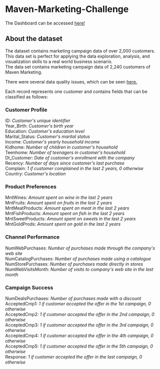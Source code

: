 # Maven-Marketing-Challenge

The Dashboard can be accessed [here!](https://public.tableau.com/profile/selmirkalender#!/vizhome/MavenAnalyticsMarketingChallenge/MavenMarketingCampaigns?publish=yes)

## About the dataset
The dataset contains marketing campaign data of over 2,000 customers. 
This data set is perfect for applying the data exploration, analysis, and visualization skills to a real world business scenario.  
The data set contains marketing campaign data of 2,240 customers of Maven Marketing.

There were several data quality issues, which can be seen [here.](https://github.com/Kal-Sel/Maven-Marketing-Challenge/blob/main/Dashboard.pdf)

Each record represents one customer and contains fields that can be classified as follows:

### Customer Profile

ID: *Customer's unique identifier*  
Year_Birth: *Customer's birth year*  
Education: *Customer's education level*  
Marital_Status: *Customer's marital status*  
Income: *Customer's yearly household income*  
Kidhome: *Number of children in customer's household*  
Teenhome: *Number of teenagers in customer's household*  
Dt_Customer: *Date of customer's enrollment with the company*  
Recency: *Number of days since customer's last purchase*  
Complain: *1 if customer complained in the last 2 years, 0 otherwise*  
Country: *Customer's location*  

### Product Preferences

MntWines: *Amount spent on wine in the last 2 years*  
MntFruits: *Amount spent on fruits in the last 2 years*  
MntMeatProducts: *Amount spent on meat in the last 2 years*  
MntFishProducts: *Amount spent on fish in the last 2 years*  
MntSweetProducts: *Amount spent on sweets in the last 2 years*  
MntGoldProds: *Amount spent on gold in the last 2 years*  

### Channel Performance

NumWebPurchases: *Number of purchases made through the company's web site*  
NumCatalogPurchases: *Number of purchases made using a catalogue*  
NumStorePurchases: *Number of purchases made directly in stores*  
NumWebVisitsMonth: *Number of visits to company's web site in the last month*  

### Campaign Success

NumDealsPurchases: *Number of purchases made with a discount*  
AcceptedCmp1: *1 if customer accepted the offer in the 1st campaign, 0 otherwise*  
AcceptedCmp2: *1 if customer accepted the offer in the 2nd campaign, 0 otherwise*  
AcceptedCmp3: *1 if customer accepted the offer in the 3rd campaign, 0 otherwise*  
AcceptedCmp4: *1 if customer accepted the offer in the 4th campaign, 0 otherwise*  
AcceptedCmp5: *1 if customer accepted the offer in the 5th campaign, 0 otherwise*  
Response: *1 if customer accepted the offer in the last campaign, 0 otherwise*
